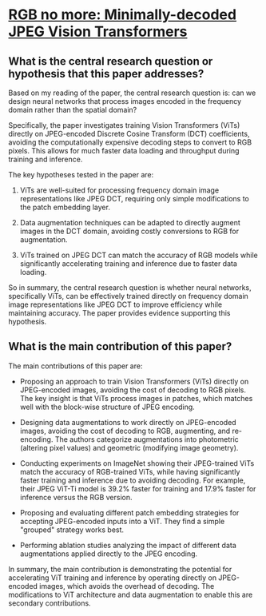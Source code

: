 # [RGB no more: Minimally-decoded JPEG Vision Transformers](https://arxiv.org/abs/2211.16421)

## What is the central research question or hypothesis that this paper addresses?

 Based on my reading of the paper, the central research question is: can we design neural networks that process images encoded in the frequency domain rather than the spatial domain? 

Specifically, the paper investigates training Vision Transformers (ViTs) directly on JPEG-encoded Discrete Cosine Transform (DCT) coefficients, avoiding the computationally expensive decoding steps to convert to RGB pixels. This allows for much faster data loading and throughput during training and inference.

The key hypotheses tested in the paper are:

1) ViTs are well-suited for processing frequency domain image representations like JPEG DCT, requiring only simple modifications to the patch embedding layer.

2) Data augmentation techniques can be adapted to directly augment images in the DCT domain, avoiding costly conversions to RGB for augmentation.

3) ViTs trained on JPEG DCT can match the accuracy of RGB models while significantly accelerating training and inference due to faster data loading.

So in summary, the central research question is whether neural networks, specifically ViTs, can be effectively trained directly on frequency domain image representations like JPEG DCT to improve efficiency while maintaining accuracy. The paper provides evidence supporting this hypothesis.


## What is the main contribution of this paper?

 The main contributions of this paper are:

- Proposing an approach to train Vision Transformers (ViTs) directly on JPEG-encoded images, avoiding the cost of decoding to RGB pixels. The key insight is that ViTs process images in patches, which matches well with the block-wise structure of JPEG encoding. 

- Designing data augmentations to work directly on JPEG-encoded images, avoiding the cost of decoding to RGB, augmenting, and re-encoding. The authors categorize augmentations into photometric (altering pixel values) and geometric (modifying image geometry).

- Conducting experiments on ImageNet showing their JPEG-trained ViTs match the accuracy of RGB-trained ViTs, while having significantly faster training and inference due to avoiding decoding. For example, their JPEG ViT-Ti model is 39.2% faster for training and 17.9% faster for inference versus the RGB version.

- Proposing and evaluating different patch embedding strategies for accepting JPEG-encoded inputs into a ViT. They find a simple "grouped" strategy works best.

- Performing ablation studies analyzing the impact of different data augmentations applied directly to the JPEG encoding.

In summary, the main contribution is demonstrating the potential for accelerating ViT training and inference by operating directly on JPEG-encoded images, which avoids the overhead of decoding. The modifications to ViT architecture and data augmentation to enable this are secondary contributions.
